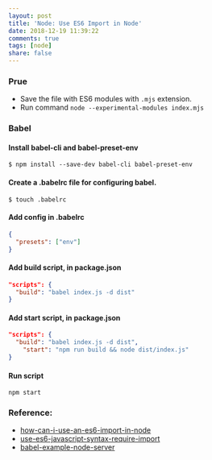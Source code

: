 ```yaml
---
layout: post
title: 'Node: Use ES6 Import in Node'
date: 2018-12-19 11:39:22
comments: true
tags: [node]
share: false
---
```


### Prue
* Save the file with ES6 modules with `.mjs` extension.
* Run command `node --experimental-modules index.mjs`

### Babel
#### Install babel-cli and babel-preset-env
`$ npm install --save-dev babel-cli babel-preset-env`
#### Create a .babelrc file for configuring babel.
`$ touch .babelrc`
#### Add config in .babelrc
```json
{
  "presets": ["env"]
}
```
#### Add build script, in package.json
```json
"scripts": {
  "build": "babel index.js -d dist"
}
```
#### Add start script, in package.json
```json
"scripts": {
  "build": "babel index.js -d dist",
    "start": "npm run build && node dist/index.js"
}
```
#### Run script
`npm start`


### Reference:
* [how-can-i-use-an-es6-import-in-node](https://stackoverflow.com/questions/45854169/how-can-i-use-an-es6-import-in-node)
* [use-es6-javascript-syntax-require-import](https://hackernoon.com/use-es6-javascript-syntax-require-import-etc-in-your-front-end-project-5eefcef745c2)
* [babel-example-node-server](https://github.com/babel/example-node-server)
